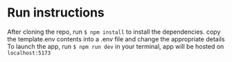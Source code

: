 # Run instructions

After cloning the repo, run `$ npm install` to install the dependencies.
copy the template.env contents into a .env file and change the appropriate details
To launch the app, run `$ npm run dev` in your terminal, app will be hosted on `localhost:5173`
